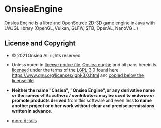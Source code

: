 # OnsieaEngine

 Onsiea Engine is a libre and OpenSource 2D-3D game engine in Java with LWJGL library (OpenGL, Vulkan, GLFW, STB, OpenAL, NanoVG ...)

## License and Copyright

- © 2021 Onsiea All rights reserved.

- Unless noted in [license notice file](https://github.com/Onsiea/OnsieaEngine/blob/main/LICENSE_NOTICE.md#other-licenses), [Onsiea engine](https://github.com/Onsiea/OnsieaEngine) and all parts herein is [licensed](https://github.com/Onsiea/OnsieaEngine/blob/main/LICENSE.md) under the terms of the [LGPL-3.0](https://www.gnu.org/licenses/lgpl-3.0.html) found here https://www.gnu.org/licenses/lgpl-3.0.html and [copied below the license file](https://github.com/Onsiea/OnsieaEngine/blob/main/LICENSE.md).
- **Neither the name "Onsiea", "Onsiea Engine", or any derivative name or the names of its authors / contributors may be used to endorse or promote products derived** from this software and even less **to name another project or other work without clear and precise permissions written in advance**.

 - [more details](https://github.com/Onsiea/OnsieaEngine/wiki/License)

